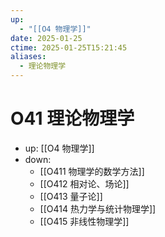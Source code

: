 ```yaml
---
up:
  - "[[O4 物理学]]"
date: 2025-01-25
ctime: 2025-01-25T15:21:45
aliases:
  - 理论物理学
---
```


# O41 理论物理学

- up: [[O4 物理学]]
- down:	
	- [[O411 物理学的数学方法]]
	- [[O412 相对论、场论]]
	- [[O413 量子论]]
	- [[O414 热力学与统计物理学]]
	- [[O415 非线性物理学]]
	
